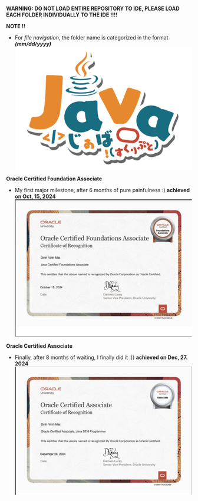 **WARNING: DO NOT LOAD ENTIRE REPOSITORY TO IDE, PLEASE LOAD EACH FOLDER INDIVIDUALLY TO THE IDE !!!!**






**NOTE !!**
- For *file navigation*, the folder name is categorized in the format ***(mm/dd/yyyy)***
![](https://github.com/MaiDinhVinh/CS-Java/blob/main/Java.png)

**Oracle Certified Foundation Associate**

- My first major milestone, after 6 months of pure painfulness :) 
**achieved on Oct, 15, 2024**
![](https://github.com/MaiDinhVinh/CS-Java/blob/main/OCFA-eCertificate.png)



**Oracle Certified Associate**
- Finally, after 8 months of waiting, I finally did it :))
**achieved on Dec, 27. 2024**
![](https://github.com/MaiDinhVinh/CS-Java/blob/main/OCA-eCertificate.png)